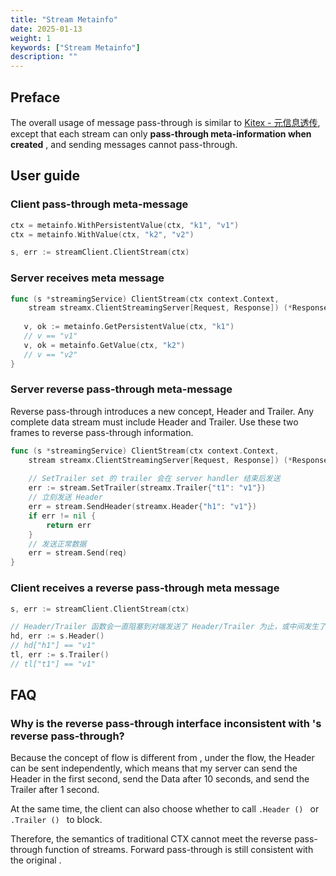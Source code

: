 ```yaml
---
title: "Stream Metainfo"
date: 2025-01-13
weight: 1
keywords: ["Stream Metainfo"]
description: ""
---
```


## Preface

The overall usage of message pass-through is similar to [Kitex - 元信息透传](https://bytedance.larkoffice.com/wiki/Y3ChwldJzihF4Vkb6Ekcie38no4), except that each stream can only **pass-through meta-information when created** , and sending messages cannot pass-through.

## User guide

### Client pass-through meta-message

```go
ctx = metainfo.WithPersistentValue(ctx, "k1", "v1")
ctx = metainfo.WithValue(ctx, "k2", "v2")

s, err := streamClient.ClientStream(ctx)
```

### Server receives meta message

```go
func (s *streamingService) ClientStream(ctx context.Context,
    stream streamx.ClientStreamingServer[Request, Response]) (*Response, error) {
   
   v, ok := metainfo.GetPersistentValue(ctx, "k1")
   // v == "v1"
   v, ok = metainfo.GetValue(ctx, "k2")
   // v == "v2"
}
```

### Server reverse pass-through meta-message

Reverse pass-through introduces a new concept, Header and Trailer. Any complete data stream must include Header and Trailer. Use these two frames to reverse pass-through information.

```go
func (s *streamingService) ClientStream(ctx context.Context,
    stream streamx.ClientStreamingServer[Request, Response]) (*Response, error) {
    
    // SetTrailer set 的 trailer 会在 server handler 结束后发送
    err := stream.SetTrailer(streamx.Trailer{"t1": "v1"})
    // 立刻发送 Header
    err = stream.SendHeader(streamx.Header{"h1": "v1"})
    if err != nil {
        return err
    }
    // 发送正常数据
    err = stream.Send(req)
}
```

### Client receives a reverse pass-through meta message

```go
s, err := streamClient.ClientStream(ctx)

// Header/Trailer 函数会一直阻塞到对端发送了 Header/Trailer 为止，或中间发生了错误
hd, err := s.Header()
// hd["h1"] == "v1"
tl, err := s.Trailer()
// tl["t1"] == "v1"
```

## FAQ

### Why is the reverse pass-through interface inconsistent with 's reverse pass-through?

Because the concept of flow is different from , under the flow, the Header can be sent independently, which means that my server can send the Header in the first second, send the Data after 10 seconds, and send the Trailer after 1 second.

At the same time, the client can also choose whether to call `.Header () ` or `.Trailer () ` to block.

Therefore, the semantics of traditional CTX cannot meet the reverse pass-through function of streams. Forward pass-through is still consistent with the original .
